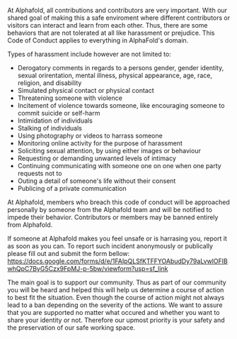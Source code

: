 At Alphafold, all contributions and contributors are very important.  With our shared goal of making this a safe enviroment where different contributors or visitors can interact and learn from each other. Thus, there are some behaviors that are not tolerated at all like harassment or prejudice. This Code of Conduct applies to everything in AlphaFold's domain. 

Types of harassment include however are not limited to:
- Derogatory comments in regards to a persons gender, gender identity, sexual orirentation, mental illness, physical appearance, age, race, religion, and disability 
- Simulated physical contact or physical contact 
- Threatening someone with violence 
- Incitement of violence towards someone, like encouraging someone to commit suicide or self-harm 
- Intimidation of individuals
- Stalking of individuals 
- Using photography or videos to harrass someone 
- Monitoring online activity for the purpose of harassment 
- Soliciting sexual attention, by using either images or behaviour 
- Requesting or demanding unwanted levels of intimacy 
- Continuing communicating with someone one on one when one party requests not to 
- Outing a detail of someone's life without their consent 
- Publicing of a private communication

At Alphafold, members who breach this code of conduct will be approached personally by someone from the Alphafold team and will be notified to impede their behavior. Contributors or members may be banned entirely from Alphafold. 

If someone at Alphafold makes you feel unsafe or is harrasing you, report it as soon as you can. To report such incident anonymously or publically please fill out and submit the form bellow: 
https://docs.google.com/forms/d/e/1FAIpQLSfKTFFYOAbudDy79aLvwlOFIBwhQpC7ByG5Czx9FpMJ-p-5bw/viewform?usp=sf_link

The main goal is to support our community. Thus as part of our community you will be heard and helped this will help us determine a course of action to best fit the situation. Even though the course of action might not always lead to a ban depending on the severity of the actions. We want to assure that you are supported no matter what occured and whether you want to share your identity or not. Therefore our upmost priority is your safety and the preservation of our safe working space. 
